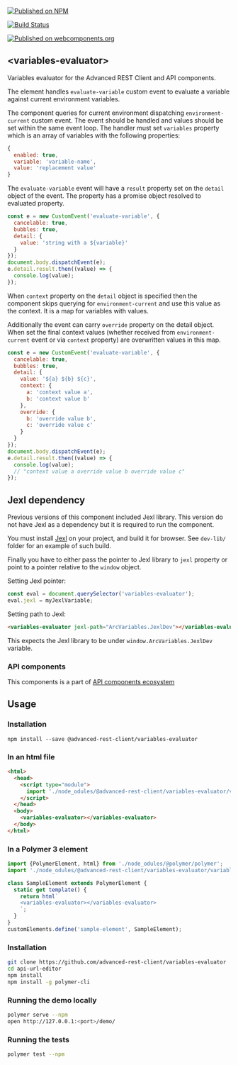 [![Published on NPM](https://img.shields.io/npm/v/@advanced-rest-client/variables-evaluator.svg)](https://www.npmjs.com/package/@advanced-rest-client/variables-evaluator)

[![Build Status](https://travis-ci.org/advanced-rest-client/variables-evaluator.svg?branch=stage)](https://travis-ci.org/advanced-rest-client/variables-evaluator)

[![Published on webcomponents.org](https://img.shields.io/badge/webcomponents.org-published-blue.svg)](https://www.webcomponents.org/element/advanced-rest-client/variables-evaluator)

## &lt;variables-evaluator&gt;

Variables evaluator for the Advanced REST Client and API components.

The element handles `evaluate-variable` custom event to evaluate a variable against current
environment variables.

The component queries for current environment dispatching `environment-current` custom event.
The event should be handled and values should be set within the same event loop.
The handler must set `variables` property which is an array of variables with the following properties:
```javascript
{
  enabled: true,
  variable: 'variable-name',
  value: 'replacement value'
}
```

The `evaluate-variable` event will have a `result` property set on the `detail` object of the event.
The property has a promise object resolved to evaluated property.

```javascript
const e = new CustomEvent('evaluate-variable', {
  cancelable: true,
  bubbles: true,
  detail: {
    value: 'string with a ${variable}'
  }
});
document.body.dispatchEvent(e);
e.detail.result.then((value) => {
  console.log(value);
});
```

When `context` property on the `detail` object is specified then the component skips querying for `environment-current`
and use this value as the context. It is a map for variables with values.

Additionally the event can carry `override` property on the detail object. When set
the final context values (whether received from `environment-current` event or via `context` property)
are overwritten values in this map.

```javascript
const e = new CustomEvent('evaluate-variable', {
  cancelable: true,
  bubbles: true,
  detail: {
    value: '${a} ${b} ${c}',
    context: {
      a: 'context value a',
      b: 'context value b'
    },
    override: {
      b: 'override value b',
      c: 'override value c'
    }
  }
});
document.body.dispatchEvent(e);
e.detail.result.then((value) => {
  console.log(value);
  // "context value a override value b override value c"
});
```

## Jexl dependency

Previous versions of this component included Jexl library. This version do not have
Jexl as a dependency but it is required to run the component.

You must install [Jexl](https://github.com/TomFrost/Jexl) on your project, and build it for browser.
See `dev-lib/` folder for an example of such build.

Finally you have to either pass the pointer to Jexl library to `jexl` property
or point to a pointer relative to the `window` object.

Setting Jexl pointer:

```javascript
const eval = document.querySelector('variables-evaluator');
eval.jexl = myJexlVariable;
```

Setting path to Jexl:

```html
<variables-evaluator jexl-path="ArcVariables.JexlDev"></variables-evaluator>
```
This expects the Jexl library to be under `window.ArcVariables.JexlDev` variable.

### API components

This components is a part of [API components ecosystem](https://elements.advancedrestclient.com/)

## Usage

### Installation
```
npm install --save @advanced-rest-client/variables-evaluator
```

### In an html file

```html
<html>
  <head>
    <script type="module">
      import './node_odules/@advanced-rest-client/variables-evaluator/variables-evaluator.js';
    </script>
  </head>
  <body>
    <variables-evaluator></variables-evaluator>
  </body>
</html>
```

### In a Polymer 3 element

```js
import {PolymerElement, html} from './node_odules/@polymer/polymer';
import './node_odules/@advanced-rest-client/variables-evaluator/variables-evaluator.js';

class SampleElement extends PolymerElement {
  static get template() {
    return html`
    <variables-evaluator></variables-evaluator>
    `;
  }
}
customElements.define('sample-element', SampleElement);
```

### Installation

```sh
git clone https://github.com/advanced-rest-client/variables-evaluator
cd api-url-editor
npm install
npm install -g polymer-cli
```

### Running the demo locally

```sh
polymer serve --npm
open http://127.0.0.1:<port>/demo/
```

### Running the tests
```sh
polymer test --npm
```
